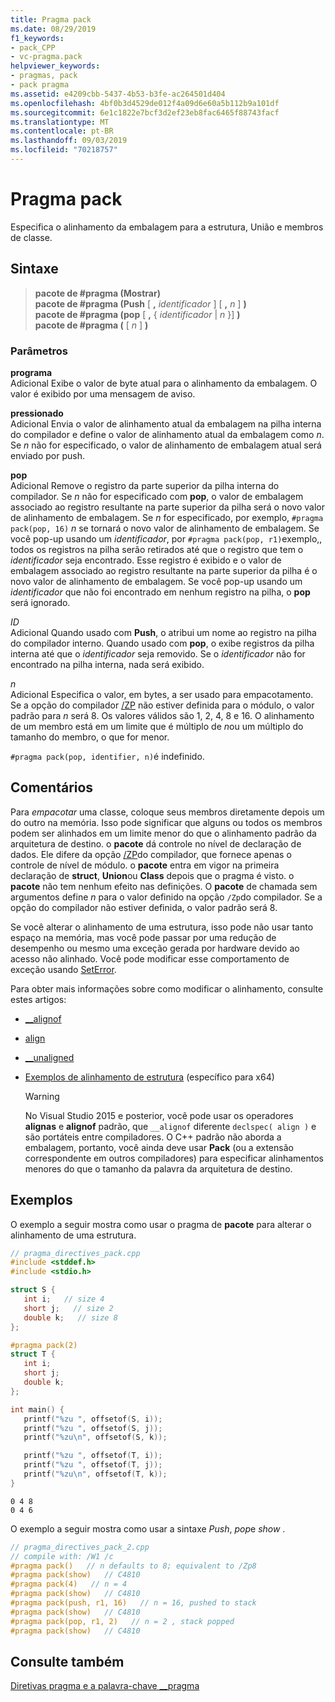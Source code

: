 ```yaml
---
title: Pragma pack
ms.date: 08/29/2019
f1_keywords:
- pack_CPP
- vc-pragma.pack
helpviewer_keywords:
- pragmas, pack
- pack pragma
ms.assetid: e4209cbb-5437-4b53-b3fe-ac264501d404
ms.openlocfilehash: 4bf0b3d4529de012f4a09d6e60a5b112b9a101df
ms.sourcegitcommit: 6e1c1822e7bcf3d2ef23eb8fac6465f88743facf
ms.translationtype: MT
ms.contentlocale: pt-BR
ms.lasthandoff: 09/03/2019
ms.locfileid: "70218757"
---
```

# <a name="pack-pragma"></a>Pragma pack

Especifica o alinhamento da embalagem para a estrutura, União e membros de classe.

## <a name="syntax"></a>Sintaxe

> **pacote de #pragma (Mostrar)** \
> **pacote de #pragma (Push** [ **,** *identificador* ] [ **,** *n* ] **)** \
> **pacote de #pragma (pop** [ **,** { *identificador* | *n* }] **)** \
> **pacote de #pragma (** [ *n* ] **)**

### <a name="parameters"></a>Parâmetros

**programa**\
Adicional Exibe o valor de byte atual para o alinhamento da embalagem. O valor é exibido por uma mensagem de aviso.

**pressionado**\
Adicional Envia o valor de alinhamento atual da embalagem na pilha interna do compilador e define o valor de alinhamento atual da embalagem como *n*. Se *n* não for especificado, o valor de alinhamento de embalagem atual será enviado por push.

**pop**\
Adicional Remove o registro da parte superior da pilha interna do compilador. Se *n* não for especificado com **pop**, o valor de embalagem associado ao registro resultante na parte superior da pilha será o novo valor de alinhamento de embalagem. Se *n* for especificado, por exemplo, `#pragma pack(pop, 16)` *n* se tornará o novo valor de alinhamento de embalagem. Se você pop-up usando um *identificador*, por `#pragma pack(pop, r1)`exemplo,, todos os registros na pilha serão retirados até que o registro que tem o *identificador* seja encontrado. Esse registro é exibido e o valor de embalagem associado ao registro resultante na parte superior da pilha é o novo valor de alinhamento de embalagem. Se você pop-up usando um *identificador* que não foi encontrado em nenhum registro na pilha, o **pop** será ignorado.

*ID*\
Adicional Quando usado com **Push**, o atribui um nome ao registro na pilha do compilador interno. Quando usado com **pop**, o exibe registros da pilha interna até que o *identificador* seja removido. Se o *identificador* não for encontrado na pilha interna, nada será exibido.

*n*\
Adicional Especifica o valor, em bytes, a ser usado para empacotamento. Se a opção do compilador [/ZP](../build/reference/zp-struct-member-alignment.md) não estiver definida para o módulo, o valor padrão para *n* será 8. Os valores válidos são 1, 2, 4, 8 e 16. O alinhamento de um membro está em um limite que é múltiplo de *n*ou um múltiplo do tamanho do membro, o que for menor.

`#pragma pack(pop, identifier, n)`é indefinido.

## <a name="remarks"></a>Comentários

Para *empacotar* uma classe, coloque seus membros diretamente depois um do outro na memória. Isso pode significar que alguns ou todos os membros podem ser alinhados em um limite menor do que o alinhamento padrão da arquitetura de destino. o **pacote** dá controle no nível de declaração de dados. Ele difere da opção [/ZP](../build/reference/zp-struct-member-alignment.md)do compilador, que fornece apenas o controle de nível de módulo. o **pacote** entra em vigor na primeira declaração de **struct**, **Union**ou **Class** depois que o pragma é visto. o **pacote** não tem nenhum efeito nas definições. O **pacote** de chamada sem argumentos define *n* para o valor definido na opção `/Zp`do compilador. Se a opção do compilador não estiver definida, o valor padrão será 8.

Se você alterar o alinhamento de uma estrutura, isso pode não usar tanto espaço na memória, mas você pode passar por uma redução de desempenho ou mesmo uma exceção gerada por hardware devido ao acesso não alinhado.  Você pode modificar esse comportamento de exceção usando [SetError](/windows/win32/api/errhandlingapi/nf-errhandlingapi-seterrormode).

Para obter mais informações sobre como modificar o alinhamento, consulte estes artigos:

- [__alignof](../cpp/alignof-operator.md)

- [align](../cpp/align-cpp.md)

- [__unaligned](../cpp/unaligned.md)

- [Exemplos de alinhamento de estrutura](../build/x64-software-conventions.md#examples-of-structure-alignment) (específico para x64)

   > [!WARNING]
   > No Visual Studio 2015 e posterior, você pode usar os operadores **alignas** e **alignof** padrão, que `__alignof` diferente `declspec( align )` e são portáteis entre compiladores. O C++ padrão não aborda a embalagem, portanto, você ainda deve usar **Pack** (ou a extensão correspondente em outros compiladores) para especificar alinhamentos menores do que o tamanho da palavra da arquitetura de destino.

## <a name="examples"></a>Exemplos

O exemplo a seguir mostra como usar o pragma de **pacote** para alterar o alinhamento de uma estrutura.

```cpp
// pragma_directives_pack.cpp
#include <stddef.h>
#include <stdio.h>

struct S {
   int i;   // size 4
   short j;   // size 2
   double k;   // size 8
};

#pragma pack(2)
struct T {
   int i;
   short j;
   double k;
};

int main() {
   printf("%zu ", offsetof(S, i));
   printf("%zu ", offsetof(S, j));
   printf("%zu\n", offsetof(S, k));

   printf("%zu ", offsetof(T, i));
   printf("%zu ", offsetof(T, j));
   printf("%zu\n", offsetof(T, k));
}
```

```Output
0 4 8
0 4 6
```

O exemplo a seguir mostra como usar a sintaxe *Push*, *pop*e *show* .

```cpp
// pragma_directives_pack_2.cpp
// compile with: /W1 /c
#pragma pack()   // n defaults to 8; equivalent to /Zp8
#pragma pack(show)   // C4810
#pragma pack(4)   // n = 4
#pragma pack(show)   // C4810
#pragma pack(push, r1, 16)   // n = 16, pushed to stack
#pragma pack(show)   // C4810
#pragma pack(pop, r1, 2)   // n = 2 , stack popped
#pragma pack(show)   // C4810
```

## <a name="see-also"></a>Consulte também

[Diretivas pragma e a palavra-chave __pragma](../preprocessor/pragma-directives-and-the-pragma-keyword.md)